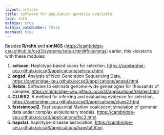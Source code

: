 ```yaml
---
layout: article
title: Software for population genetics available
tags: info
mathjax: true
mathjax_autoNumber: false
mermaid: true
---
```


Besides **R/rehh** and **simNGS** (<https://cambridge-ceu.github.io/csd3/systems/setup.html#fn:simngs>) earlier, this kickstarts with these modules:

1. **selscan**. Haplotype based scans for selection, <https://cambridge-ceu.github.io/csd3/applications/selscan.html>.
2. **angsd**. Analysis of Next Generation Sequencing Data, <https://cambridge-ceu.github.io/csd3/applications/angsd.html>.
3. **Relate**. Software to estimate genome-wide genealogies for thousands of samples, <https://cambridge-ceu.github.io/csd3/applications/related.html>
4. **CLUES2**. A method for inferring and evaluating evidence for selection, <https://cambridge-ceu.github.io/csd3/applications/clues2.html>.
5. **fastsimcoal2**. Fast sequential Markov coalescent simulation of genomic data under complex evolutionary models, <https://cambridge-ceu.github.io/csd3/applications/fsc2.html>.
6. **hapstat**. haplotype-disease association, <https://cambridge-ceu.github.io/csd3/applications/hapstat.html>.
